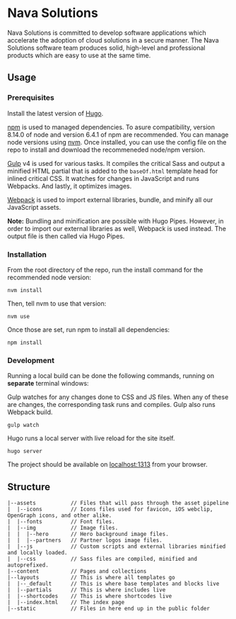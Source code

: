 # Nava Solutions
Nava Solutions is committed to develop software applications which accelerate the adoption of cloud solutions in a secure manner. The Nava Solutions software team produces solid, high-level and professional products which are easy to use at the same time.

## Usage
### Prerequisites
Install the latest version of [Hugo](https://gohugo.io/getting-started/installing/).

[npm](https://docs.npmjs.com/getting-started/what-is-npm) is used to managed dependencies. To asure compatibility, version 8.14.0 of node and version 6.4.1 of npm are recommended. You can manage node versions using [nvm](https://github.com/creationix/nvm#installation). Once installed, you can use the config file on the repo to install and download the recommeneded node/npm version.

[Gulp](https://gulpjs.com/docs/en/getting-started/quick-start) v4 is used for various tasks. It compiles the critical Sass and output a minified HTML partial that is added to the `baseOf.html` template head for inlined critical CSS. It watches for changes in JavaScript and runs Webpacks. And lastly, it optimizes images.

[Webpack](https://webpack.js.org/concepts) is used to import external libraries, bundle, and minify all our JavaScript assets.

**Note:** Bundling and minification are possible with Hugo Pipes. However, in order to import our external libraries as well, Webpack is used instead. The output file is then called via Hugo Pipes.

### Installation
From the root directory of the repo, run the install command for the recommended node version:
```
nvm install
```

Then, tell nvm to use that version:
```
nvm use
```

Once those are set, run npm to install all dependencies:
```
npm install
```

### Development
Running a local build can be done the following commands, running on **separate** terminal windows:

Gulp watches for any changes done to CSS and JS files. When any of these are changes, the corresponding task runs and compiles. Gulp also runs Webpack build.
```
gulp watch
```

Hugo runs a local server with live reload for the site itself.
```
hugo server
```

The project should be available on [localhost:1313](http://localhost:1313) from your browser.

## Structure
```
|--assets           // Files that will pass through the asset pipeline
|  |--icons         // Icons files used for favicon, iOS webclip, OpenGraph icons, and other alike.
|  |--fonts         // Font files.
|  |--img      	    // Image files.
|  |  |--hero       // Hero background image files.
|  |  |--partners   // Partner logos image files.
|  |--js            // Custom scripts and external libraries minified and locally loaded.
|  |--css           // Sass files are compiled, minified and autoprefixed.
|--content          // Pages and collections
|--layouts          // This is where all templates go
|  |--_default      // This is where base templates and blocks live
|  |--partials      // This is where includes live
|  |--shortcodes    // This is where shortcodes live
|  |--index.html    // The index page
|--static     	    // Files in here end up in the public folder
```
